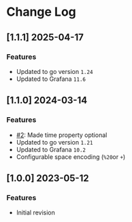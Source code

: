 # Change Log

## [1.1.1] 2025-04-17

### Features
- Updated to go version `1.24`
- Updated to Grafana `11.6`

## [1.1.0] 2024-03-14

### Features
- [#2](https://github.com/d-velop/grafana-odata-datasource/issues/2): Made time property optional
- Updated to go version `1.21`
- Updated to Grafana `10.2`
- Configurable space encoding (`%20`or `+`)

## [1.0.0] 2023-05-12

### Features
- Initial revision
